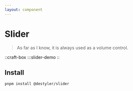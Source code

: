 ```yaml
---
layout: component
---
```


# Slider

> As far as I know, it is always used as a volume control.

::craft-box
:::slider-demo
::

## Install

```bash
pnpm install @destyler/slider
```
